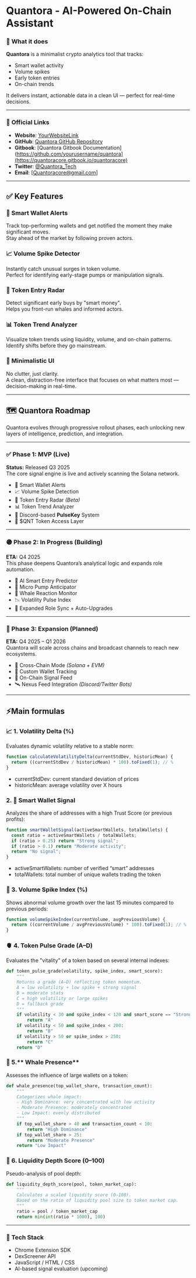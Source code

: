 # **Quantora** - AI-Powered On-Chain Assistant

### 🚀 **What it does**

**Quantora** is a minimalist crypto analytics tool that tracks:

- Smart wallet activity  
- Volume spikes  
- Early token entries  
- On-chain trends

It delivers instant, actionable data in a clean UI — perfect for real-time decisions.

---
### 📎 **Official Links**

- **Website**: [YourWebsiteLink](https://quantoracore.com)
- **GitHub**: [Quantora GitHub Repository](https://github.com/yourusername/quantora)
- **Gitbook**: [Quantora Gitbook Documentation](https://github.com/yourusername/quantora](https://quantoracore.gitbook.io/quantoracore)
- **Twitter**: [@Quantora_Tech](https://twitter.com/Quantora_Tech)
- **Email**: [Quantoracore@gmail.com]
---

## ✅ Key Features

### 🚨 Smart Wallet Alerts  
Track top-performing wallets and get notified the moment they make significant moves.  
Stay ahead of the market by following proven actors.

### 📈 Volume Spike Detector  
Instantly catch unusual surges in token volume.  
Perfect for identifying early-stage pumps or manipulation signals.

### 🎯 Token Entry Radar  
Detect significant early buys by "smart money".  
Helps you front-run whales and informed actors.

### 📊 Token Trend Analyzer  
Visualize token trends using liquidity, volume, and on-chain patterns.  
Identify shifts before they go mainstream.

### 🧼 Minimalistic UI  
No clutter, just clarity.  
A clean, distraction-free interface that focuses on what matters most — decision-making in real-time.

---
## 🗺️ Quantora Roadmap

Quantora evolves through progressive rollout phases, each unlocking new layers of intelligence, prediction, and integration.

---

### ✅ Phase 1: MVP (Live)  
**Status:** Released Q3 2025  
The core signal engine is live and actively scanning the Solana network.

- 📡 Smart Wallet Alerts  
- 📈 Volume Spike Detection  
- 🎯 Token Entry Radar *(Beta)*  
- 📊 Token Trend Analyzer  
- 🔗 Discord-based **PulseKey** System  
- 🧬 $QNT Token Access Layer  

---

### 🟣 Phase 2: In Progress (Building)  
**ETA:** Q4 2025  
This phase deepens Quantora’s analytical logic and expands role automation.

- 🧠 AI Smart Entry Predictor  
- 🚨 Micro Pump Anticipator  
- 🐋 Whale Reaction Monitor  
- 📉 Volatility Pulse Index  
- 🧩 Expanded Role Sync + Auto-Upgrades  

---

### 🔴 Phase 3: Expansion (Planned)  
**ETA:** Q4 2025 – Q1 2026  
Quantora will scale across chains and broadcast channels to reach new ecosystems.

- 🌉 Cross-Chain Mode *(Solana + EVM)*  
- 👛 Custom Wallet Tracking  
- 📶 On-Chain Signal Feed  
- 🛰️ Nexus Feed Integration *(Discord/Twitter Bots)*  


---
##  ⚡**Main formulas**
### 📈 **1. Volatility Delta (%)**

Evaluates dynamic volatility relative to a stable norm:
```javascript
function calculateVolatilityDelta(currentStdDev, historicMean) {
  return ((currentStdDev / historicMean) * 100).toFixed(1); // % 
}
```
- currentStdDev: current standard deviation of prices
- historicMean: average volatility over X hours

### 2. 🧠 **Smart Wallet Signal**
Analyzes the share of addresses with a high Trust Score (or previous profits):
```javascript
function smartWalletSignal(activeSmartWallets, totalWallets) {
  const ratio = activeSmartWallets / totalWallets;
  if (ratio > 0.25) return "Strong signal";
  if (ratio > 0.1) return "Moderate activity";
  return "No signal";
}
```
- activeSmartWallets: number of verified “smart” addresses
- totalWallets: total number of unique wallets trading the token

### 🔄 3. **Volume Spike Index (%)**
Shows abnormal volume growth over the last 15 minutes compared to previous periods:
```javascript
function volumeSpikeIndex(currentVolume, avgPreviousVolume) {
  return ((currentVolume / avgPreviousVolume) * 100).toFixed(1); // % 
}
```

### 🫀 4. **Token Pulse Grade (A–D)**
Evaluates the "vitality" of a token based on several internal indexes:
```python
def token_pulse_grade(volatility, spike_index, smart_score):
    """
    Returns a grade (A–D) reflecting token momentum.
    A = low volatility + low spike + strong signal
    B = moderate stats
    C = high volatility or large spikes
    D = fallback grade
    """
    if volatility < 30 and spike_index < 120 and smart_score == "Strong signal":
        return "A"
    if volatility < 50 and spike_index < 200:
        return "B"
    if volatility > 50 or spike_index > 250:
        return "C"
    return "D"

```

### 🔎 5.** Whale Presence**
Assesses the influence of large wallets on a token:
```python
def whale_presence(top_wallet_share, transaction_count):
    """
    Categorizes whale impact:
    - High Dominance: very concentrated with low activity
    - Moderate Presence: moderately concentrated
    - Low Impact: evenly distributed
    """
    if top_wallet_share > 40 and transaction_count < 10:
        return "High Dominance"
    if top_wallet_share > 25:
        return "Moderate Presence"
    return "Low Impact"

```

### 🧪 6. **Liquidity Depth Score (0–100)**
Pseudo-analysis of pool depth:
```python
def liquidity_depth_score(pool, token_market_cap):
    """
    Calculates a scaled liquidity score (0–100).
    Based on the ratio of liquidity pool size to token market cap.
    """
    ratio = pool / token_market_cap
    return min(int(ratio * 1000), 100)
```

---

### 🧪 **Tech Stack**
- Chrome Extension SDK
- DexScreener API
- JavaScript / HTML / CSS
- AI-based signal evaluation (upcoming)



